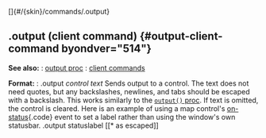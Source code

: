 []{#/{skin}/commands/.output}
  ## .output (client command) {#output-client-command byondver="514"}
  **See also:**
  :   [output proc](ref/proc/output)
  :   [client commands](ref/%7Bskin%7D/commands)
  <!-- -->
  **Format:**
  :   .output *control* *text*
  Sends output to a control. The text does not need quotes, but any
  backslashes, newlines, and tabs should be escaped with a backslash. This
  works similarly to the [`output()` proc](ref/proc/output). If text is
  omitted, the control is cleared.
  Here is an example of using a map control\'s
  [on-status](ref/%7Bskin%7D/params/on-status){.code} event to set a label
  rather than using the window\'s own statusbar.
      .output statuslabel [[* as escaped]]